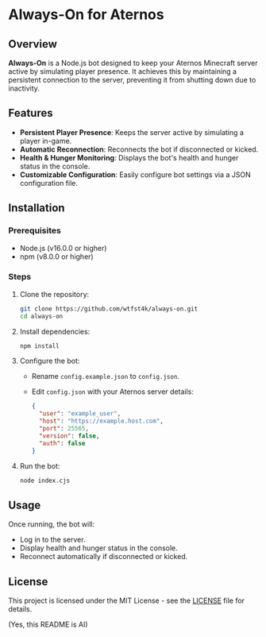 # Always-On for Aternos


## Overview

**Always-On** is a Node.js bot designed to keep your Aternos Minecraft server active by simulating player presence. It achieves this by maintaining a persistent connection to the server, preventing it from shutting down due to inactivity.

## Features

* **Persistent Player Presence**: Keeps the server active by simulating a player in-game.
* **Automatic Reconnection**: Reconnects the bot if disconnected or kicked.
* **Health & Hunger Monitoring**: Displays the bot's health and hunger status in the console.
* **Customizable Configuration**: Easily configure bot settings via a JSON configuration file.

## Installation

### Prerequisites

* Node.js (v16.0.0 or higher)
* npm (v8.0.0 or higher)

### Steps

1. Clone the repository:

   ```bash
   git clone https://github.com/wtfst4k/always-on.git
   cd always-on
   ```

2. Install dependencies:

   ```bash
   npm install
   ```

3. Configure the bot:

   * Rename `config.example.json` to `config.json`.
   * Edit `config.json` with your Aternos server details:

     ```json
     {
       "user": "example_user",
       "host": "https://example.host.com",
       "port": 25565,
       "version": false,
       "auth": false
     }
     ```

4. Run the bot:

   ```bash
   node index.cjs
   ```

## Usage

Once running, the bot will:

* Log in to the server.
* Display health and hunger status in the console.
* Reconnect automatically if disconnected or kicked.

## License

This project is licensed under the MIT License - see the [LICENSE]([https://github.com/](https://github.com/wtfst4k/always-on/blob/main/LICENSE)) file for details.

(Yes, this README is AI)
